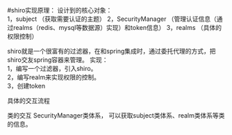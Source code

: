 #shiro实现原理：
   设计到的核心对象：  
    1，subject  （获取需要认证的主题）
    2，SecurityManager  （管理认证信息（通过realms（redis、mysql等数据源）实现）和token信息）
    3，realms  （具体的权限控制）
    
   shiro就是一个很富有的过滤器，在和spring集成时，通过委托代理的方式，把shiro交友spring容器来管理。
    实现：  
    1，编写一个过滤器，引入shiro。  
    2，编写realm来实现权限的控制。  
    3，创建token  
   
   具体的交互流程   
   
   类的交互
   SecurityManager类体系，
              可以获取subject类体系、realm类体系等类的信息。